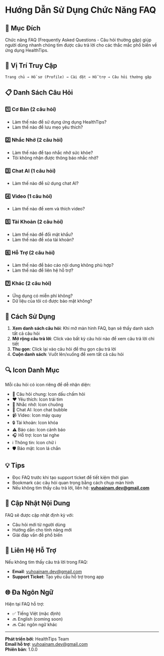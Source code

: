# Hướng Dẫn Sử Dụng Chức Năng FAQ

## 🎯 Mục Đích
Chức năng FAQ (Frequently Asked Questions - Câu hỏi thường gặp) giúp người dùng nhanh chóng tìm được câu trả lời cho các thắc mắc phổ biến về ứng dụng HealthTips.

## 📍 Vị Trí Truy Cập

```
Trang chủ → Hồ sơ (Profile) → Cài đặt → Hỗ trợ → Câu hỏi thường gặp
```

## 📋 Danh Sách Câu Hỏi

### 1️⃣ Cơ Bản (2 câu hỏi)
- Làm thế nào để sử dụng ứng dụng HealthTips?
- Làm thế nào để lưu mẹo yêu thích?

### 2️⃣ Nhắc Nhở (2 câu hỏi)
- Làm thế nào để tạo nhắc nhở sức khỏe?
- Tôi không nhận được thông báo nhắc nhở?

### 3️⃣ Chat AI (1 câu hỏi)
- Làm thế nào để sử dụng chat AI?

### 4️⃣ Video (1 câu hỏi)
- Làm thế nào để xem và thích video?

### 5️⃣ Tài Khoản (2 câu hỏi)
- Làm thế nào để đổi mật khẩu?
- Làm thế nào để xóa tài khoản?

### 6️⃣ Hỗ Trợ (2 câu hỏi)
- Làm thế nào để báo cáo nội dung không phù hợp?
- Làm thế nào để liên hệ hỗ trợ?

### 7️⃣ Khác (2 câu hỏi)
- Ứng dụng có miễn phí không?
- Dữ liệu của tôi có được bảo mật không?

## 🎨 Cách Sử Dụng

1. **Xem danh sách câu hỏi**: Khi mở màn hình FAQ, bạn sẽ thấy danh sách tất cả câu hỏi
2. **Mở rộng câu trả lời**: Click vào bất kỳ câu hỏi nào để xem câu trả lời chi tiết
3. **Thu gọn**: Click lại vào câu hỏi để thu gọn câu trả lời
4. **Cuộn danh sách**: Vuốt lên/xuống để xem tất cả câu hỏi

## 🔍 Icon Danh Mục

Mỗi câu hỏi có icon riêng để dễ nhận diện:
- 🔵 Câu hỏi chung: Icon dấu chấm hỏi
- ❤️ Yêu thích: Icon trái tim
- 🔔 Nhắc nhở: Icon chuông
- 💬 Chat AI: Icon chat bubble
- 📹 Video: Icon máy quay
- 🔒 Tài khoản: Icon khóa
- ⚠️ Báo cáo: Icon cảnh báo
- 🎧 Hỗ trợ: Icon tai nghe
- ℹ️ Thông tin: Icon chữ i
- 🛡️ Bảo mật: Icon lá chắn

## 💡 Tips

- Đọc FAQ trước khi tạo support ticket để tiết kiệm thời gian
- Bookmark các câu hỏi quan trọng bằng cách chụp màn hình
- Nếu không tìm thấy câu trả lời, liên hệ: **vuhoainam.dev@gmail.com**

## 🔄 Cập Nhật Nội Dung

FAQ sẽ được cập nhật định kỳ với:
- Câu hỏi mới từ người dùng
- Hướng dẫn cho tính năng mới
- Giải đáp vấn đề phổ biến

## 📧 Liên Hệ Hỗ Trợ

Nếu không tìm thấy câu trả lời trong FAQ:
- **Email**: vuhoainam.dev@gmail.com
- **Support Ticket**: Tạo yêu cầu hỗ trợ trong app

## 🌐 Đa Ngôn Ngữ

Hiện tại FAQ hỗ trợ:
- ✅ Tiếng Việt (mặc định)
- 🔜 English (coming soon)
- 🔜 Các ngôn ngữ khác

---

**Phát triển bởi**: HealthTips Team  
**Email hỗ trợ**: vuhoainam.dev@gmail.com  
**Phiên bản**: 1.0.0

